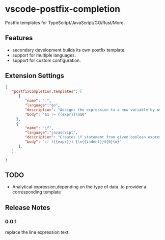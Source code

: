 # vscode-postfix-completion

Postfix templates for TypeScript/JavaScript/GO/Rust/More.

## Features
- secondary development builds its own postfix template.
- support for multiple languages.
- support for custom configuration.



## Extension Settings

```json
{
   "postfixCompletion.templates": [
      {
         "name": ":",
         "language":"go",
         "description": "Assigns the expression to a new variable by using :=.",
         "body": "$1 := {{expr}}\n$0"
     },
     {
         "name": "if",
         "language":"javascript",
         "description": "Creates if statement from given boolean expression.",
         "body": "if ({{expr}}) {\n{{indent}}${0}\n}"
      },
   ],

}


```
## TODO

- Analytical expression,depending on the type of data ,to provider a corresponding template


## Release Notes

### 0.0.1
replace the line expression text.


